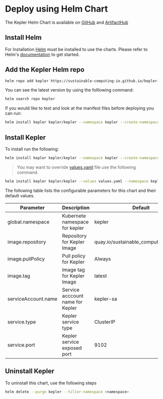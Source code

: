 # Deploy using Helm Chart

The Kepler Helm Chart is available on [GitHub](https://github.com/sustainable-computing-io/kepler-helm-chart/tree/main) and [ArtifactHub](https://artifacthub.io/packages/helm/kepler/kepler)

## Install Helm
For Installation [Helm](https://helm.sh) must be installed to use the charts.
Please refer to Helm's [documentation](https://helm.sh/docs/) to get started.


## Add the Kepler Helm repo

```bash
helm repo add kepler https://sustainable-computing-io.github.io/kepler-helm-chart
```

You can see the latest version by using the folllowing command:

```bash
helm search repo kepler
```

If you would like to test and look at the manifest files before deploying you can run:

```bash
helm install kepler kepler/kepler --namespace kepler --create-namespace --dry-run --devel
```

## Install Kepler

To install run the following:

```bash
helm install kepler kepler/kepler --namespace kepler --create-namespace
```

>You may want to override [values.yaml](https://github.com/sustainable-computing-io/kepler-helm-chart/blob/main/chart/kepler/values.yaml) file use the following command.

```bash
helm install kepler kepler/kepler --values values.yaml --namespace kepler --create-namespace
```

The following table lists the configurable parameters for this chart and their default values.

Parameter|Description| Default
---|---|---
global.namespace| Kubernete namespace for kepler |kepler
image.repository|Repository for Kepler Image| quay.io/sustainable\_computing\_io/kepler
image.pullPolicy|Pull policy for Kepler|Always
image.tag|Image tag for Kepler Image |latest
serviceAccount.name|Service acccount name for Kepler|kepler-sa
service.type|Kepler service type|ClusterIP
service.port|Kepler service exposed port|9102

## Uninstall Kepler
To uninstall this chart, use the following steps

```bash
helm delete --purge kepler --tiller-namespace <namespace>
```
